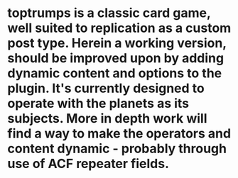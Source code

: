 # toptrumps is a classic card game, well suited to replication as a custom post type. Herein a working version, should be improved upon by adding dynamic content and options to the plugin. It's currently designed to operate with the planets as its subjects. More in depth work will find a way to make the operators and content dynamic - probably through use of ACF repeater fields.
